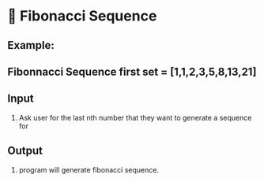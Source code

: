 :shell: Fibonacci Sequence
=======================

Example:
-----------------

Fibonnacci Sequence first set = [1,1,2,3,5,8,13,21]
------------------------------------------------------

Input
-----------
1. Ask user for the last nth number that they want to generate a sequence for

Output
-----------
1. program will generate fibonacci sequence.

